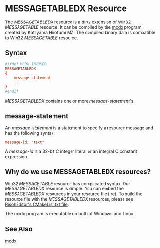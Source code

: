 MESSAGETABLEDX Resource
=======================

The *MESSAGETABLEDX* resource is a dirty extension of Win32 *MESSAGETABLE* resource.
It can be compiled by the [mcdx](https://github.com/katahiromz/RisohEditor/tree/master/mcdx) program, created by Katayama Hirofumi MZ.
The compiled binary data is compatible to Win32 *MESSAGETABLE* resource.


Syntax
------

```rc
#ifdef MCDX_INVOKED
MESSAGETABLEDX
{
    message-statement
    ...
}
#endif
```

*MESSAGETABLEDX* contains one or more *message-statement*'s.


message-statement
-----------------

An *message-statement* is a statement to specify a resource message and has the following syntax:

```rc
message-id, "text"
```

A *message-id* is a 32-bit C integer literal or an integral C constant expression.


Why do we use MESSAGETABLEDX resources?
---------------------------------------

Win32 *MESSAGETABLE* resource has complicated syntax.
Our *MESSAGETABLEDX* resource is simple.
You can embed the *MESSAGETABLEDX* resources in your resource file (.rc).
To build the resource file with the *MESSAGETABLEDX* resources,
please see [RisohEditor's CMakeList.txt file](https://github.com/katahiromz/RisohEditor/blob/master/src/CMakeLists.txt).

The mcdx program is executable on both of Windows and Linux.


See Also
--------

[mcdx](https://github.com/katahiromz/RisohEditor/tree/master/mcdx)
